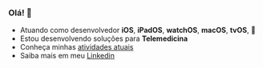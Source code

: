 ### Olá! 👋

- Atuando como desenvolvedor <b>iOS</b>, <b>iPadOS</b>, <b>watchOS</b>, <b>macOS</b>, <b>tvOS</b>, 
- Estou desenvolvendo soluções para <b>Telemedicina</b>
- Conheça minhas [atividades atuais](https://www.metareports.com.br)
- Saiba mais em meu [Linkedin](https://www.linkedin.com/in/marcelo-sampaio-28a7062b/)
<!--
**marcelosampaio/marcelosampaio** is a ✨ _special_ ✨ repository because its `README.md` (this file) appears on your GitHub profile.

Here are some ideas to get you started:

- 🔭 I’m currently working on ...
- 🌱 I’m currently learning ...
- 👯 I’m looking to collaborate on ...
- 🤔 I’m looking for help with ...
- 💬 Ask me about ...
- 📫 How to reach me: ...
- 😄 Pronouns: ...
- ⚡ Fun fact: ...
-->
